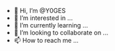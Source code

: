 - 👋 Hi, I’m @Y0GES
- 👀 I’m interested in ...
- 🌱 I’m currently learning ...
- 💞️ I’m looking to collaborate on ...
- 📫 How to reach me ...

<!---
Y0GES/Y0GES is a ✨ special ✨ repository because its `README.md` (this file) appears on your GitHub profile.
You can click the Preview link to take a look at your changes.
--->

